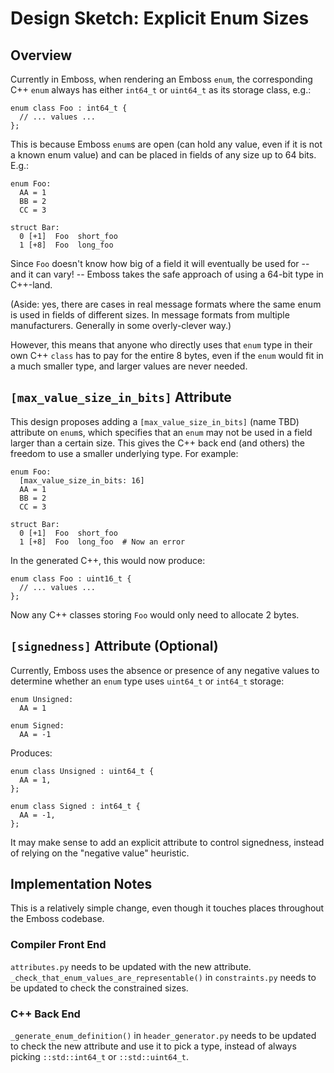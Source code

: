 # Design Sketch: Explicit Enum Sizes

## Overview

Currently in Emboss, when rendering an Emboss `enum`, the corresponding C++
`enum` always has either `int64_t` or `uint64_t` as its storage class, e.g.:

    enum class Foo : int64_t {
      // ... values ...
    };

This is because Emboss `enum`s are open (can hold any value, even if it is not
a known enum value) and can be placed in fields of any size up to 64 bits.
E.g.:

    enum Foo:
      AA = 1
      BB = 2
      CC = 3

    struct Bar:
      0 [+1]  Foo  short_foo
      1 [+8]  Foo  long_foo

Since `Foo` doesn't know how big of a field it will eventually be used for --
and it can vary! -- Emboss takes the safe approach of using a 64-bit type in
C++-land.

(Aside: yes, there are cases in real message formats where the same enum is used
in fields of different sizes.  In message formats from multiple manufacturers.
Generally in some overly-clever way.)

However, this means that anyone who directly uses that `enum` type in their own
C++ `class` has to pay for the entire 8 bytes, even if the `enum` would fit in
a much smaller type, and larger values are never needed.


## `[max_value_size_in_bits]` Attribute

This design proposes adding a `[max_value_size_in_bits]` (name TBD) attribute
on `enum`s, which specifies that an `enum` may not be used in a field larger
than a certain size.  This gives the C++ back end (and others) the freedom to
use a smaller underlying type.  For example:

    enum Foo:
      [max_value_size_in_bits: 16]
      AA = 1
      BB = 2
      CC = 3

    struct Bar:
      0 [+1]  Foo  short_foo
      1 [+8]  Foo  long_foo  # Now an error

In the generated C++, this would now produce:

    enum class Foo : uint16_t {
      // ... values ...
    };

Now any C++ classes storing `Foo` would only need to allocate 2 bytes.


## `[signedness]` Attribute (Optional)

Currently, Emboss uses the absence or presence of any negative values to
determine whether an `enum` type uses `uint64_t` or `int64_t` storage:

    enum Unsigned:
      AA = 1

    enum Signed:
      AA = -1

Produces:

    enum class Unsigned : uint64_t {
      AA = 1,
    };

    enum class Signed : int64_t {
      AA = -1,
    };

It may make sense to add an explicit attribute to control signedness, instead
of relying on the "negative value" heuristic.


## Implementation Notes

This is a relatively simple change, even though it touches places throughout
the Emboss codebase.


### Compiler Front End

`attributes.py` needs to be updated with the new attribute.
`_check_that_enum_values_are_representable()` in `constraints.py` needs to be
updated to check the constrained sizes.


### C++ Back End

`_generate_enum_definition()` in `header_generator.py` needs to be updated to
check the new attribute and use it to pick a type, instead of always picking
`::std::int64_t` or `::std::uint64_t`.
